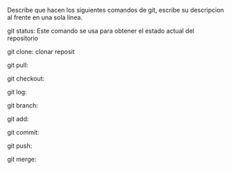 Describe que hacen los siguientes comandos de git, escribe su descripcion al frente en una sola linea.

git status: Este comando se usa para obtener el estado actual del repositorio

git clone: clonar reposit

git pull:

git checkout:

git log:

git branch:

git add:

git commit:

git push:

git merge:
